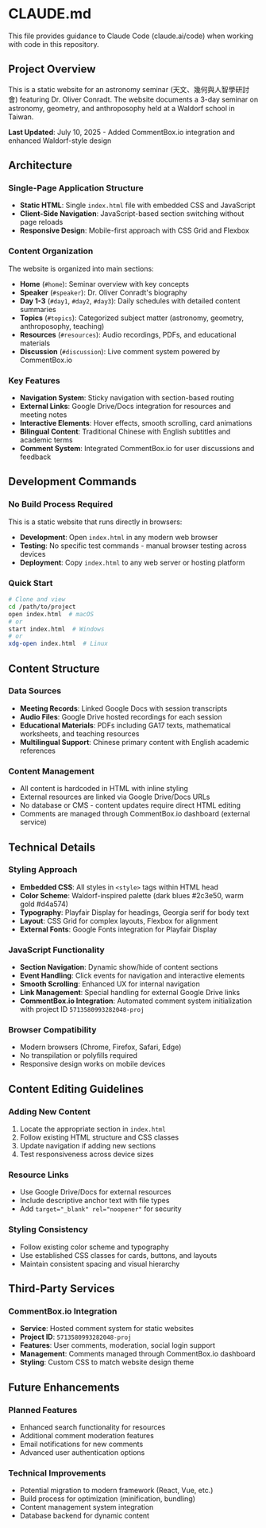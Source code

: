 # CLAUDE.md

This file provides guidance to Claude Code (claude.ai/code) when working with code in this repository.

## Project Overview

This is a static website for an astronomy seminar (天文、幾何與人智學研討會) featuring Dr. Oliver Conradt. The website documents a 3-day seminar on astronomy, geometry, and anthroposophy held at a Waldorf school in Taiwan.

**Last Updated**: July 10, 2025 - Added CommentBox.io integration and enhanced Waldorf-style design

## Architecture

### Single-Page Application Structure
- **Static HTML**: Single `index.html` file with embedded CSS and JavaScript
- **Client-Side Navigation**: JavaScript-based section switching without page reloads
- **Responsive Design**: Mobile-first approach with CSS Grid and Flexbox

### Content Organization
The website is organized into main sections:
- **Home** (`#home`): Seminar overview with key concepts
- **Speaker** (`#speaker`): Dr. Oliver Conradt's biography
- **Day 1-3** (`#day1`, `#day2`, `#day3`): Daily schedules with detailed content summaries
- **Topics** (`#topics`): Categorized subject matter (astronomy, geometry, anthroposophy, teaching)
- **Resources** (`#resources`): Audio recordings, PDFs, and educational materials
- **Discussion** (`#discussion`): Live comment system powered by CommentBox.io

### Key Features
- **Navigation System**: Sticky navigation with section-based routing
- **External Links**: Google Drive/Docs integration for resources and meeting notes
- **Interactive Elements**: Hover effects, smooth scrolling, card animations
- **Bilingual Content**: Traditional Chinese with English subtitles and academic terms
- **Comment System**: Integrated CommentBox.io for user discussions and feedback

## Development Commands

### No Build Process Required
This is a static website that runs directly in browsers:
- **Development**: Open `index.html` in any modern web browser
- **Testing**: No specific test commands - manual browser testing across devices
- **Deployment**: Copy `index.html` to any web server or hosting platform

### Quick Start
```bash
# Clone and view
cd /path/to/project
open index.html  # macOS
# or
start index.html  # Windows
# or
xdg-open index.html  # Linux
```

## Content Structure

### Data Sources
- **Meeting Records**: Linked Google Docs with session transcripts
- **Audio Files**: Google Drive hosted recordings for each session
- **Educational Materials**: PDFs including GA17 texts, mathematical worksheets, and teaching resources
- **Multilingual Support**: Chinese primary content with English academic references

### Content Management
- All content is hardcoded in HTML with inline styling
- External resources are linked via Google Drive/Docs URLs
- No database or CMS - content updates require direct HTML editing
- Comments are managed through CommentBox.io dashboard (external service)

## Technical Details

### Styling Approach
- **Embedded CSS**: All styles in `<style>` tags within HTML head
- **Color Scheme**: Waldorf-inspired palette (dark blues #2c3e50, warm gold #d4a574)
- **Typography**: Playfair Display for headings, Georgia serif for body text
- **Layout**: CSS Grid for complex layouts, Flexbox for alignment
- **External Fonts**: Google Fonts integration for Playfair Display

### JavaScript Functionality
- **Section Navigation**: Dynamic show/hide of content sections
- **Event Handling**: Click events for navigation and interactive elements
- **Smooth Scrolling**: Enhanced UX for internal navigation
- **Link Management**: Special handling for external Google Drive links
- **CommentBox.io Integration**: Automated comment system initialization with project ID `5713580993282048-proj`

### Browser Compatibility
- Modern browsers (Chrome, Firefox, Safari, Edge)
- No transpilation or polyfills required
- Responsive design works on mobile devices

## Content Editing Guidelines

### Adding New Content
1. Locate the appropriate section in `index.html`
2. Follow existing HTML structure and CSS classes
3. Update navigation if adding new sections
4. Test responsiveness across device sizes

### Resource Links
- Use Google Drive/Docs for external resources
- Include descriptive anchor text with file types
- Add `target="_blank" rel="noopener"` for security

### Styling Consistency
- Follow existing color scheme and typography
- Use established CSS classes for cards, buttons, and layouts
- Maintain consistent spacing and visual hierarchy

## Third-Party Services

### CommentBox.io Integration
- **Service**: Hosted comment system for static websites
- **Project ID**: `5713580993282048-proj`
- **Features**: User comments, moderation, social login support
- **Management**: Comments managed through CommentBox.io dashboard
- **Styling**: Custom CSS to match website design theme

## Future Enhancements

### Planned Features
- Enhanced search functionality for resources
- Additional comment moderation features
- Email notifications for new comments
- Advanced user authentication options

### Technical Improvements
- Potential migration to modern framework (React, Vue, etc.)
- Build process for optimization (minification, bundling)
- Content management system integration
- Database backend for dynamic content